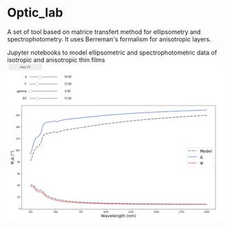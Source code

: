 # Optic_lab
A set of tool based on matrice transfert method for ellipsometry and spectrophotometry. It uses Berreman's formalism for anisotropic layers.

Jupyter notebooks to model ellipsometric and spectrophotometric data of isotropic and anisotropic thin films
![Alt text](https://raw.githubusercontent.com/Quikim/Optic_lab/master/Snapshot.png)
